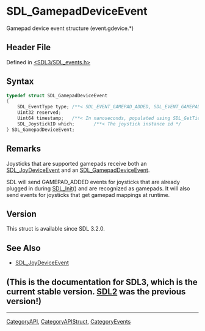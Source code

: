 # SDL_GamepadDeviceEvent

Gamepad device event structure (event.gdevice.*)

## Header File

Defined in [<SDL3/SDL_events.h>](https://github.com/libsdl-org/SDL/blob/main/include/SDL3/SDL_events.h)

## Syntax

```c
typedef struct SDL_GamepadDeviceEvent
{
    SDL_EventType type; /**< SDL_EVENT_GAMEPAD_ADDED, SDL_EVENT_GAMEPAD_REMOVED, or SDL_EVENT_GAMEPAD_REMAPPED, SDL_EVENT_GAMEPAD_UPDATE_COMPLETE or SDL_EVENT_GAMEPAD_STEAM_HANDLE_UPDATED */
    Uint32 reserved;
    Uint64 timestamp;   /**< In nanoseconds, populated using SDL_GetTicksNS() */
    SDL_JoystickID which;       /**< The joystick instance id */
} SDL_GamepadDeviceEvent;
```

## Remarks

Joysticks that are supported gamepads receive both an
[SDL_JoyDeviceEvent](SDL_JoyDeviceEvent) and an
[SDL_GamepadDeviceEvent](SDL_GamepadDeviceEvent).

SDL will send GAMEPAD_ADDED events for joysticks that are already plugged
in during [SDL_Init](SDL_Init)() and are recognized as gamepads. It will
also send events for joysticks that get gamepad mappings at runtime.

## Version

This struct is available since SDL 3.2.0.

## See Also

- [SDL_JoyDeviceEvent](SDL_JoyDeviceEvent)


## (This is the documentation for SDL3, which is the current stable version. [SDL2](https://wiki.libsdl.org/SDL2/) was the previous version!)



----
[CategoryAPI](CategoryAPI), [CategoryAPIStruct](CategoryAPIStruct), [CategoryEvents](CategoryEvents)

